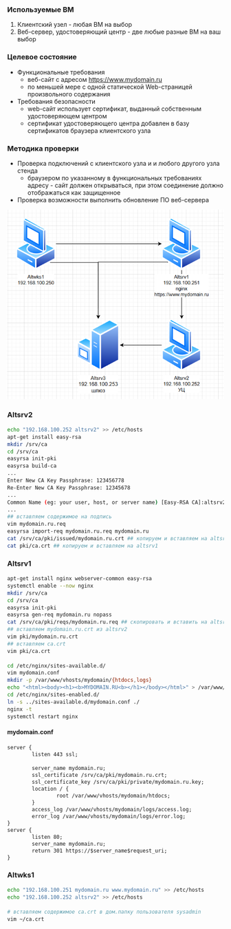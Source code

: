### Используемые ВМ
1. Клиентский узел - любая ВМ на выбор
2. Веб-сервер, удостоверяющий центр - две любые разные ВМ на ваш выбор
### Целевое состояние
* Функциональные требования
	* веб-сайт с адресом https://www.mydomain.ru
	* по меньшей мере с одной статической Web-страницей произвольного содержания
* Требования безопасности
	* web-сайт использует сертификат, выданный собственным удостоверяющем центром
	* сертификат удостоверяющего центра добавлен в базу сертификатов браузера клиентского узла
### Методика проверки
* Проверка подключений с клиентского узла и и любого другого узла стенда
	* браузером по указанному в функциональных требованиях адресу - сайт должен открываться, при этом соединение должно отображаться как защищенное
* Проверка возможности выполнить обновление ПО веб-сервера

![](attachment/e7790703fd47dab83cf436ff742a8292.png)
### Altsrv2
```bash
echo "192.168.100.252 altsrv2" >> /etc/hosts
apt-get install easy-rsa
mkdir /srv/ca
cd /srv/ca
easyrsa init-pki
easyrsa build-ca
...
Enter New CA Key Passphrase: 123456778
Re-Enter New CA Key Passphrase: 12345678
...
Common Name (eg: your user, host, or server name) [Easy-RSA CA]:altsrv2
...
## вставляем содержимое на подпись
vim mydomain.ru.req
easyrsa import-req mydomain.ru.req mydomain.ru
cat /srv/ca/pki/issued/mydomain.ru.crt ## копируем и вставляем на altsrv1
cat pki/ca.crt ## копируем и вставляем на altsrv1
```

### Altsrv1
```bash
apt-get install nginx webserver-common easy-rsa
systemctl enable --now nginx
mkdir /srv/ca
cd /srv/ca
easyrsa init-pki
easyrsa gen-req mydomain.ru nopass
cat /srv/ca/pki/reqs/mydomain.ru.req ## скопировать и вставить на altsrv2
## вставляем mydomain.ru.crt из altsrv2
vim pki/mydomain.ru.crt
## вставляем ca.crt
vim pki/ca.crt

cd /etc/nginx/sites-available.d/
vim mydomain.conf
mkdir -p /var/www/vhosts/mydomain/{htdocs,logs}
echo "<html><body><h1><b>MYDOMAIN.RU<b></h1></body></html>" > /var/www/vhosts/mydomain/htdocs/index.html
cd /etc/nginx/sites-enabled.d/
ln -s ../sites-available.d/mydomain.conf ./
nginx -t
systemctl restart nginx
```
#### mydomain.conf
``` linenums="1"
server {
        listen 443 ssl;

        server_name mydomain.ru;
        ssl_certificate /srv/ca/pki/mydomain.ru.crt;
        ssl_certificate_key /srv/ca/pki/private/mydomain.ru.key;
        location / {
                root /var/www/vhosts/mydomain/htdocs;
        }
        access_log /var/www/vhosts/mydomain/logs/access.log;
        error_log /var/www/vhosts/mydomain/logs/error.log;
}
server {
        listen 80;
        server_name mydomain.ru;
        return 301 https://$server_name$request_uri;
}
```
### Altwks1
```bash
echo "192.168.100.251 mydomain.ru www.mydomain.ru" >> /etc/hosts
echo "192.168.100.252 altsrv2" >> /etc/hosts

# вставляем содержимое ca.crt в дом.папку пользователя sysadmin
vim ~/ca.crt
```